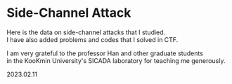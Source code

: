 # Side-Channel Attack

Here is the data on side-channel attacks that I studied.   
I have also added problems and codes that I solved in CTF.   

I am very grateful to the professor Han and other graduate students   
in the KooKmin University's SICADA laboratory for teaching me generously.

2023.02.11